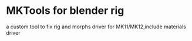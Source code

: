 # MKTools for blender rig
a custom tool to fix rig and morphs driver for MK11/MK12,include materials driver
